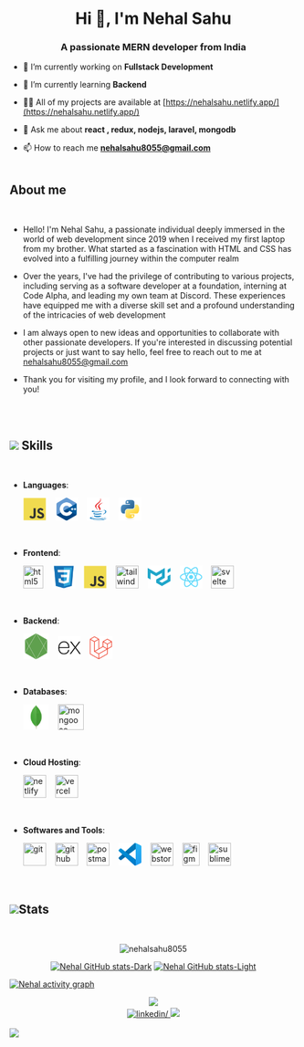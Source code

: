 <h1 align="center">Hi 👋, I'm Nehal Sahu</h1>
<h3 align="center">A passionate MERN developer from India</h3>

- 🔭 I’m currently working on **Fullstack Development**

- 🌱 I’m currently learning **Backend**

- 👨‍💻 All of my projects are available at [https://nehalsahu.netlify.app/](https://nehalsahu.netlify.app/)

- 💬 Ask me about **react , redux, nodejs, laravel, mongodb**

- 📫 How to reach me **nehalsahu8055@gmail.com**
<br><br>
## **About me**

<picture>
  <source media="(max-width: 767px)" srcset="">
  <img align="right" title="" src="https://media.giphy.com/media/zhYSVCirREeIZtONCI/giphy.gif" width=300px>
</picture>

<br>

- Hello! I'm Nehal Sahu, a passionate individual deeply immersed in the world of web development since 2019 when I received my first laptop from my brother. What started as a fascination with HTML and CSS has evolved into a fulfilling journey within the computer realm

- Over the years, I've had the privilege of contributing to various projects, including serving as a software developer at a foundation, interning at Code Alpha, and leading my own team at Discord. These experiences have equipped me with a diverse skill set and a profound understanding of the intricacies of web development

- I am always open to new ideas and opportunities to collaborate with other passionate developers. If you're interested in discussing potential projects or just want to say hello, feel free to reach out to me at <a href="mailto:nehalsahu8055@gmail.com">nehalsahu8055@gmail.com</a>

- Thank you for visiting my profile, and I look forward to connecting with you!

<br><br>

## <img src="https://media2.giphy.com/media/QssGEmpkyEOhBCb7e1/giphy.gif?cid=ecf05e47a0n3gi1bfqntqmob8g9aid1oyj2wr3ds3mg700bl&rid=giphy.gif" width ="25"><b> Skills</b>
<br>

<p align="center">

- **Languages**:

  <img src="https://raw.githubusercontent.com/devicons/devicon/master/icons/javascript/javascript-original.svg" title="javascript" width="40" height="40"/>&nbsp;&nbsp;&nbsp;
  <img src="https://raw.githubusercontent.com/devicons/devicon/master/icons/cplusplus/cplusplus-original.svg" title="cplusplus" width="40" height="40"/>&nbsp;&nbsp;&nbsp;
  <img src="https://raw.githubusercontent.com/devicons/devicon/master/icons/java/java-original.svg" title="java" width="40" height="40"/>&nbsp;&nbsp;&nbsp;
  <img src="https://raw.githubusercontent.com/devicons/devicon/master/icons/python/python-original.svg" title="python" width="40" height="40"/>&nbsp;&nbsp;&nbsp;
 <br>

- **Frontend**:
  
    <img src="https://static-00.iconduck.com/assets.00/file-type-html-icon-451x512-vzyw6pa7.png" title="html5" width="35" height="40"/>&nbsp;&nbsp;&nbsp;
    <img src="https://raw.githubusercontent.com/devicons/devicon/master/icons/css3/css3-original.svg" title="css" 
   width="40" height="40"/>&nbsp;&nbsp;&nbsp;
   <img src="https://raw.githubusercontent.com/devicons/devicon/master/icons/javascript/javascript-original.svg" title="javascript" width="40" height="40"/>&nbsp;&nbsp;&nbsp;
   <img src="https://www.vectorlogo.zone/logos/tailwindcss/tailwindcss-icon.svg" title="tailwind" width="40" height="40"/>&nbsp;&nbsp;&nbsp;
   <img src="https://github.com/devicons/devicon/blob/master/icons/materialui/materialui-plain.svg" title="material ui" width="40" height="40"/>&nbsp;&nbsp;&nbsp;
   <img src="https://raw.githubusercontent.com/devicons/devicon/master/icons/react/react-original.svg" title="react" width="40" height="40"/>&nbsp;&nbsp;&nbsp;
   <img src="https://upload.wikimedia.org/wikipedia/commons/1/1b/Svelte_Logo.svg" title="svelte" width="40" height="40"/>&nbsp;&nbsp;&nbsp;
 
<br>

- **Backend**:
 
  <img src = "https://github.com/devicons/devicon/blob/master/icons/nodejs/nodejs-plain.svg" title="nodejs" width="45" height="45"/>&nbsp;&nbsp;&nbsp;
  <img src = "https://github.com/devicons/devicon/blob/master/icons/express/express-original.svg" title="expressjs" width="40" height="40"/>&nbsp;&nbsp;&nbsp;
  <img src = "https://github.com/devicons/devicon/blob/master/icons/laravel/laravel-original.svg" title="laravel" width="40" height="40"/>&nbsp;&nbsp;&nbsp;
    
  <br>

- **Databases**:
 
  <img src = "https://github.com/devicons/devicon/blob/master/icons/mongodb/mongodb-original.svg" title="mongodb" width="45" height="45"/>&nbsp;&nbsp;&nbsp;
  <img src = "https://avatars.githubusercontent.com/u/7552965?s=200&v=4" title="mongoose" width="45" height="45"/>&nbsp;&nbsp;&nbsp;
  

<br>

- **Cloud Hosting**:

  <img src="https://static-00.iconduck.com/assets.00/netlify-icon-511x512-idkvcd89.png" title="netlify" width="40" height="40"/>&nbsp;&nbsp;&nbsp;
   <img src="https://camo.githubusercontent.com/09a11f3cef0b31aa2f56015680ee1f783ef4ba9234e293793c30fb0b819b691f/68747470733a2f2f6173736574732e76657263656c2e636f6d2f696d6167652f75706c6f61642f76313538383830353835382f7265706f7369746f726965732f76657263656c2f6c6f676f2e706e67" title="vercel" width="40" height="40"/>
  

    
<br>

- **Softwares and Tools**:

   <img src="https://static-00.iconduck.com/assets.00/git-icon-256x256-nki51ae3.png" title="git" width="40" height="40" />&nbsp;&nbsp;&nbsp;
   <img src="https://static-00.iconduck.com/assets.00/github-icon-512x497-oppthre2.png" title="github" width="40" height="40" />&nbsp;&nbsp;&nbsp;
   <img src="https://static-00.iconduck.com/assets.00/postman-icon-248x256-ik126so4.png" title="postman" width="40" height="40" />&nbsp;&nbsp;&nbsp;
   <img src="https://raw.githubusercontent.com/devicons/devicon/master/icons/vscode/vscode-original.svg" title="vscode" width="40" height="40"/>&nbsp;&nbsp;&nbsp;
   <img src="https://static-00.iconduck.com/assets.00/webstorm-icon-512x512-lmof1hfg.png" title="webstorm" width="40" height="40" />&nbsp;&nbsp;&nbsp;
   <img src="https://static-00.iconduck.com/assets.00/figma-icon-171x256-cm2xsty6.png" title="figma" width="30" height="40" />&nbsp;&nbsp;&nbsp;
   <img src="https://static-00.iconduck.com/assets.00/sublime-merge-icon-256x231-lx1fb5pk.png" title="sublime merge" width="40" height="40" />&nbsp;&nbsp;&nbsp;
   

<br>
</p>




## <img src="https://media.giphy.com/media/iY8CRBdQXODJSCERIr/giphy.gif" width="35"><b>Stats </b>
<br>

<div align="center">
<p><img src="https://github-readme-stats.vercel.app/api/top-langs?username=nehalsahu8055&show_icons=true&theme=dark&title_color=ffffff&text_color=e4e2e2&locale=en&layout=compact" alt="nehalsahu8055" width="350"/></p>

 [![Nehal GitHub stats-Dark](https://github-readme-stats.vercel.app/api?username=nehalsahu8055&show_icons=true&theme=dark#gh-dark-mode-only)](https://github.com/anuraghazra/github-readme-stats#gh-dark-mode-only)
[![Nehal GitHub stats-Light](https://github-readme-stats.vercel.app/api?username=nehalsahu8055&show_icons=true&theme=default#gh-light-mode-only)](https://github.com/anuraghazra/github-readme-stats#gh-light-mode-only)
</div>

[![Nehal activity graph](https://github-readme-activity-graph.vercel.app/graph?username=nehalsahu8055&theme=react-dark)](https://github.com/ashutosh00710/github-readme-activity-graph)

<div align="center">
 <img src="https://media.giphy.com/media/x3Tmax9aaGpWbbekEW/giphy.gif" width="300" />
</div>

<div align='center'>

<a href="https://linkedin.com/in/nehalsahu" target="_blank">
<img src="https://img.shields.io/badge/linkedin:  nehalsahu-0077B5.svg?color=405DE6&style=for-the-badge&logo=linkedin&logoColor=white" title=linkedin/>
</a>
<a href="mailto:nehalsahu8055@gmail.com" target="_blank">
<img src="https://img.shields.io/badge/gmail:  nehalsahu-%23EA4335.svg?style=for-the-badge&logo=gmail&logoColor=white" t=mail/>
</a>
</div>

<br>
<img src="https://user-images.githubusercontent.com/73097560/115834477-dbab4500-a447-11eb-908a-139a6edaec5c.gif">
<br>
<br>

